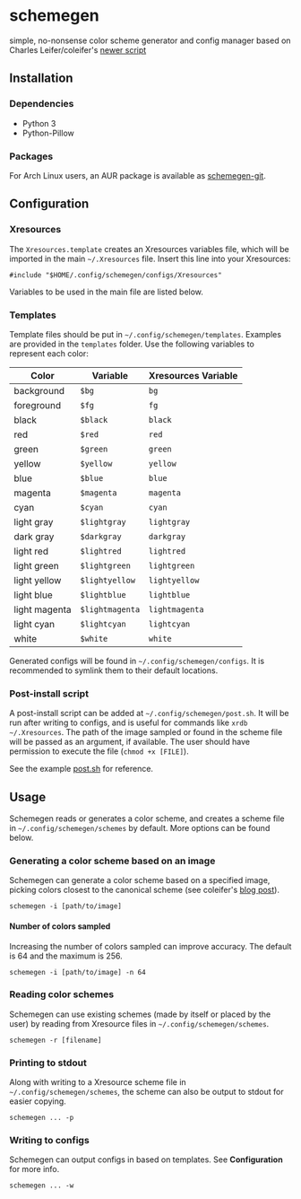 # schemegen
simple, no-nonsense color scheme generator and config manager based on Charles Leifer/coleifer's [newer script](http://charlesleifer.com/blog/suffering-for-fashion-a-glimpse-into-my-linux-theming-toolchain/)

## Installation
### Dependencies
* Python 3
* Python-Pillow

### Packages
For Arch Linux users, an AUR package is available as [schemegen-git](https://aur.archlinux.org/packages/schemegen-git/).

## Configuration
### Xresources
The `Xresources.template` creates an Xresources variables file, which will be imported in the main `~/.Xresources` file.
Insert this line into your Xresources:
```
#include "$HOME/.config/schemegen/configs/Xresources"
```

Variables to be used in the main file are listed below.
### Templates
Template files should be put in `~/.config/schemegen/templates`. Examples are provided in the `templates` folder. Use the following variables to represent each color:

| Color         | Variable        | Xresources Variable |
|---------------|-----------------|---------------------|
| background    | `$bg`           | `bg`                |
| foreground    | `$fg`           | `fg`                |
| black         | `$black`        | `black`             |
| red           | `$red`          | `red`               |
| green         | `$green`        | `green`             |
| yellow        | `$yellow`       | `yellow`            |
| blue          | `$blue`         | `blue`              |
| magenta       | `$magenta`      | `magenta`           |
| cyan          | `$cyan`         | `cyan`              |
| light gray    | `$lightgray`    | `lightgray`         |
| dark gray     | `$darkgray`     | `darkgray`          |
| light red     | `$lightred`     | `lightred`          |
| light green   | `$lightgreen`   | `lightgreen`        |
| light yellow  | `$lightyellow`  | `lightyellow`       |
| light blue    | `$lightblue`    | `lightblue`         |
| light magenta | `$lightmagenta` | `lightmagenta`      |
| light cyan    | `$lightcyan`    | `lightcyan`         |
| white         | `$white`        | `white`             |

Generated configs will be found in `~/.config/schemegen/configs`. It is recommended to symlink them to their default locations.
### Post-install script
A post-install script can be added at `~/.config/schemegen/post.sh`. It will be run after writing to configs, and is useful for commands like `xrdb ~/.Xresources`. The path of the image sampled or found in the scheme file will be passed as an argument, if available. The user should have permission to execute the file (`chmod +x [FILE]`).

See the example [post.sh](examples/post.sh) for reference.
## Usage
Schemegen reads or generates a color scheme, and creates a scheme file in `~/.config/schemegen/schemes` by default. More options can be found below.

### Generating a color scheme based on an image
Schemegen can generate a color scheme based on a specified image, picking colors closest to the canonical scheme (see coleifer's [blog post](http://charlesleifer.com/blog/suffering-for-fashion-a-glimpse-into-my-linux-theming-toolchain/)).

`schemegen -i [path/to/image]`

#### Number of colors sampled
Increasing the number of colors sampled can improve accuracy. The default is 64 and the maximum is 256.

`schemegen -i [path/to/image] -n 64`
### Reading color schemes
Schemegen can use existing schemes (made by itself or placed by the user) by reading from Xresource files in `~/.config/schemegen/schemes`.

`schemegen -r [filename]`
### Printing to stdout
Along with writing to a Xresource scheme file in `~/.config/schemegen/schemes`, the scheme can also be output to stdout for easier copying.

`schemegen ... -p`
### Writing to configs
Schemegen can output configs in based on templates. See __Configuration__ for more info.

`schemegen ... -w`
